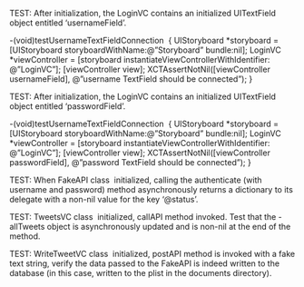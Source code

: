 

TEST: After initialization, the LoginVC contains an initialized UITextField object entitled ‘usernameField’.

-(void)testUsernameTextFieldConnection 
{
UIStoryboard *storyboard = [UIStoryboard storyboardWithName:@”Storyboard” bundle:nil];
LoginVC *viewController = [storyboard instantiateViewControllerWithIdentifier:
@”LoginVC”];
[viewController view];
XCTAssertNotNil([viewController usernameField], @”username TextField should be connected”);
}


TEST: After initialization, the LoginVC contains an initialized UITextField object entitled ‘passwordField’.


-(void)testUsernameTextFieldConnection 
{
UIStoryboard *storyboard = [UIStoryboard storyboardWithName:@”Storyboard” bundle:nil];
LoginVC *viewController = [storyboard instantiateViewControllerWithIdentifier:
@”LoginVC”];
[viewController view];
XCTAssertNotNil([viewController passwordField], @”password TextField should be connected”);
}

TEST: When FakeAPI class  initialized, calling the authenticate (with username and password) method asynchronously returns a dictionary to its delegate with a non-nil value for the key ‘@status’.



TEST: TweetsVC class  initialized, callAPI method invoked. Test that the -allTweets object is asynchronously updated and is non-nil at the end of the method.



TEST: WriteTweetVC class  initialized, postAPI method is invoked with a fake text string, verify the data passed to the FakeAPI is indeed written to the database (in this case, written to the plist in the documents directory). 